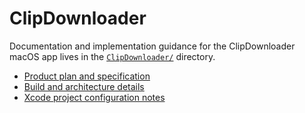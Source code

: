 # ClipDownloader

Documentation and implementation guidance for the ClipDownloader macOS app lives in the [`ClipDownloader/`](./ClipDownloader) directory.

- [Product plan and specification](./Agents.md)
- [Build and architecture details](./ClipDownloader/README.md)
- [Xcode project configuration notes](./ClipDownloader/PROJECT_CONFIG.md)
